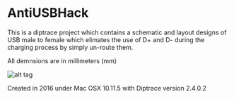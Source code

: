 # AntiUSBHack

This is a diptrace project which contains a schematic and layout designs of USB male to female which elimates the use of D+ and D- during the charging process by simply un-route them.

All demnsions are in millimeters (mm)

![alt tag](http://imgur.com/a/uopct)

Created in 2016 under Mac OSX 10.11.5 with Diptrace version 2.4.0.2 



